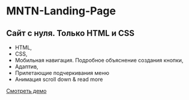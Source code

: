 # MNTN-Landing-Page

## Сайт с нуля. Только HTML и CSS

- HTML,
- CSS,
- Мобильная навигация. Подробное объяснение создания кнопки,
- Адаптив,
- Прилетающие подчеркивания меню
- Анимация scroll down & read more

[Смотреть демо](https://kovalchuk-alexandr.github.io/MNTN-Landing-Page/)
